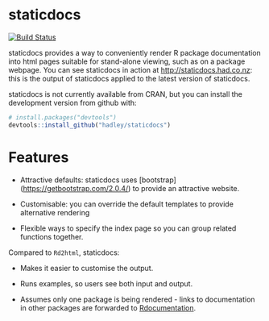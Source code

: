 # staticdocs

[![Build Status](https://travis-ci.org/hadley/staticdocs.png?branch=master)](https://travis-ci.org/hadley/staticdocs)

staticdocs provides a way to conveniently render R package documentation into html pages suitable for stand-alone viewing, such as on a package webpage. You can see staticdocs in action at <http://staticdocs.had.co.nz>: this is the output of staticdocs applied to the latest version of staticdocs.

staticdocs is not currently available from CRAN, but you can install the development version from github with:

```R
# install.packages("devtools")
devtools::install_github("hadley/staticdocs")
```

# Features

* Attractive defaults: staticdocs uses [bootstrap]
  (https://getbootstrap.com/2.0.4/) to provide an attractive website.

* Customisable: you can override the default templates to provide
  alternative rendering

* Flexible ways to specify the index page so you can group related
  functions together.

Compared to `Rd2html`, staticdocs:

* Makes it easier to customise the output.

* Runs examples, so users see both input and output.

* Assumes only one package is being rendered - links to documentation in
  other packages are forwarded to [Rdocumentation](http://www.rdocumentation.org/).
